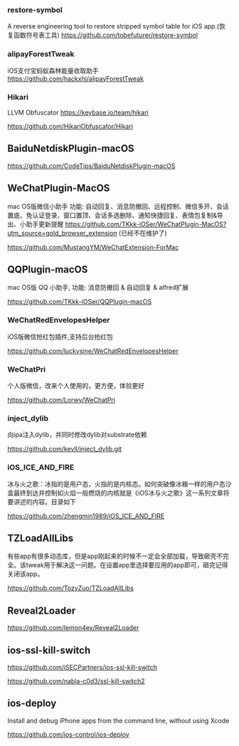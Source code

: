 ### restore-symbol

A reverse engineering tool to restore stripped symbol table for iOS app.(恢复函数符号表工具)
https://github.com/tobefuturer/restore-symbol



###  alipayForestTweak

iOS支付宝蚂蚁森林能量收取助手
https://github.com/hackxhj/alipayForestTweak



### Hikari

LLVM Obfuscator <https://keybase.io/team/hikari>

https://github.com/HikariObfuscator/Hikari



## BaiduNetdiskPlugin-macOS

https://github.com/CodeTips/BaiduNetdiskPlugin-macOS



## WeChatPlugin-MacOS

mac OS版微信小助手 功能: 自动回复、消息防撤回、远程控制、微信多开、会话置底、免认证登录、窗口置顶、会话多选删除、通知快捷回复、表情包复制&导出、小助手更新提醒
https://github.com/TKkk-iOSer/WeChatPlugin-MacOS?utm_source=gold_browser_extension (已经不在维护了)

https://github.com/MustangYM/WeChatExtension-ForMac

## QQPlugin-macOS

mac OS版 QQ 小助手, 功能: 消息防撤回 & 自动回复 & alfred扩展

https://github.com/TKkk-iOSer/QQPlugin-macOS



### WeChatRedEnvelopesHelper

iOS版微信抢红包插件,支持后台抢红包

https://github.com/luckysine/WeChatRedEnvelopesHelper



### WeChatPri

个人版微信，改来个人使用的，更方便，体验更好

https://github.com/Lorwy/WeChatPri

### inject_dylib

向ipa注入dylib，并同时修改dylib对substrate依赖

https://github.com/kevll/inject_dylib.git



### iOS_ICE_AND_FIRE

冰与火之歌：冰指的是用户态，火指的是内核态。如何突破像冰箱一样的用户态沙盒最终到达并控制如火焰一般燃烧的内核就是《iOS冰与火之歌》这一系列文章将要讲述的内容。目录如下

https://github.com/zhengmin1989/iOS_ICE_AND_FIRE



## TZLoadAllLibs

有些app有很多动态库，但是app刚起来的时候不一定会全部加载，导致砸壳不完全。该tweak用于解决这一问题。在设置app里选择要应用的app即可，砸完记得关闭该app。

https://github.com/TozyZuo/TZLoadAllLibs



##  Reveal2Loader

https://github.com/lemon4ex/Reveal2Loader



## ios-ssl-kill-switch

https://github.com/iSECPartners/ios-ssl-kill-switch

https://github.com/nabla-c0d3/ssl-kill-switch2



## ios-deploy

Install and debug iPhone apps from the command line, without using Xcode

https://github.com/ios-control/ios-deploy